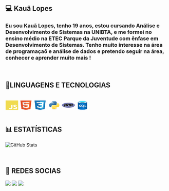 ## 💻 Kauã Lopes

<h3>Eu sou Kauã Lopes, tenho 19 anos, estou cursando Análise e Desenvolvimento de Sistemas na UNIBTA, e me formei no ensino médio na ETEC Parque da Juventude com ênfase em Desenvolvimento de Sistemas. Tenho muito interesse na área de programaçaõ e análise de dados e pretendo seguir na área, conhecer e aprender muito mais ! </h3>

<br>

## 🤖LINGUAGENS E TECNOLOGIAS

<div style="display: inline_block"><br>
  <img align="center" alt="Kaua-Js" height="30" width="40" src="https://raw.githubusercontent.com/devicons/devicon/master/icons/javascript/javascript-plain.svg">
  <img align="center" alt="Kaua-HTML" height="30" width="40" src="https://raw.githubusercontent.com/devicons/devicon/master/icons/html5/html5-original.svg">
  <img align="center" alt="Kaua-CSS" height="30" width="40" src="https://raw.githubusercontent.com/devicons/devicon/master/icons/css3/css3-original.svg">
  <img align="center" alt="Kaua-Python" height="30" width="40" src="https://raw.githubusercontent.com/devicons/devicon/master/icons/python/python-original.svg">
  <img align="center" alt="Kaua-Python" height="30" width="40" src="https://raw.githubusercontent.com/devicons/devicon/master/icons/php/php-original.svg" />
  <img align="center" alt="Kaua-Sql" height="30" width="40" src="https://raw.githubusercontent.com/devicons/devicon/master/icons/azuresqldatabase/azuresqldatabase-original.svg" />
</div>

<br>

## 📊 ESTATÍSTICAS 

<div
  
<img 
      align="center" 
      alt="GitHub Stats" 
      height="200" 
      src="https://github-readme-stats.vercel.app/api/top-langs/?username=megurisz&theme=tokyonight&layout=compact&custom_title=Tecnologias&langs_count=9" />
      
</div>

<br>

## 🤳 REDES SOCIAS
 
<div>
  
  <a href="https://instagram.com/__kauasz" target="_blank"><img src="https://img.shields.io/badge/-Instagram-%23E4405F?style=for-the-badge&logo=instagram&logoColor=white" target="_blank"></a>
  <a href = "mailto:kauaalexandrelopes@gmail.com"><img src="https://img.shields.io/badge/-Gmail-%23333?style=for-the-badge&logo=gmail&logoColor=white" target="_blank"></a>
  <a href="https://www.linkedin.com/in/kauã-lopessz" target="_blank"><img src="https://img.shields.io/badge/-LinkedIn-%230077B5?style=for-the-badge&logo=linkedin&logoColor=white" target="_blank"></a> 
  
</div>
